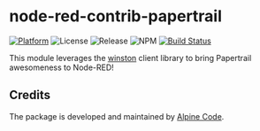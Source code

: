 # node-red-contrib-papertrail

[![Platform](https://img.shields.io/badge/platform-Node--RED-red)](https://nodered.org)
![License](https://img.shields.io/github/license/alpine-code/node-red-contrib-papertrail.svg)
![Release](https://img.shields.io/npm/v/node-red-contrib-papertrail-ac.svg)
![NPM](https://img.shields.io/npm/dm/node-red-contrib-papertrail-ac.svg)
[![Build Status](https://drone.alpine-code.com/api/badges/alpine-code/node-red-contrib-papertrail/status.svg)](https://drone.alpine-code.com/alpine-code/node-red-contrib-papertrail)

This module leverages the [winston](https://github.com/winstonjs/winston) client library to bring Papertrail awesomeness to Node-RED!

## Credits

The package is developed and maintained by [Alpine Code](https://www.alpine-code.com/).